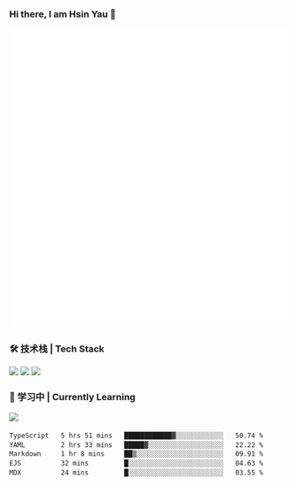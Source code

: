### Hi there, I am Hsin Yau 👋 
![Metrics](./github-metrics.svg)

### 🛠 技术栈 | Tech Stack
![](https://skillicons.dev/icons?i=html,css,js,ts,sass,jquery,bootstrap,vue&theme=light) 
![](https://skillicons.dev/icons?i=vite,nuxtjs,webpack,tailwindcss,windicss,nodejs,express,markdown&theme=light)
![](https://skillicons.dev/icons?i=mysql,mongodb,git,pug,vscode,idea,ps,figma&theme=light)

### 📖 学习中 | Currently Learning

![](https://skillicons.dev/icons?i=react,nextjs,svelte,nestjs,nginx,docker,rollupjs&theme=light)

<!--START_SECTION:waka-->

```txt
TypeScript   5 hrs 51 mins   ████████████▓░░░░░░░░░░░░   50.74 %
YAML         2 hrs 33 mins   █████▓░░░░░░░░░░░░░░░░░░░   22.22 %
Markdown     1 hr 8 mins     ██▒░░░░░░░░░░░░░░░░░░░░░░   09.91 %
EJS          32 mins         █░░░░░░░░░░░░░░░░░░░░░░░░   04.63 %
MDX          24 mins         █░░░░░░░░░░░░░░░░░░░░░░░░   03.55 %
```

<!--END_SECTION:waka-->
